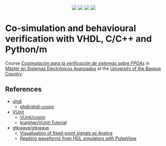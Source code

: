 <p align="center">
  <a title="umarcor.github.io/SIEAV" href="https://umarcor.github.io/SIEAV"><img src="https://img.shields.io/website.svg?label=umarcor.github.io%2FSIEAV&longCache=true&style=flat-square&url=http%3A%2F%2Fumarcor.github.io%2FSIEAV%2Findex.html&logo=Asciidoctor&logoColor=fff"></a><!--
  -->
  <a title="GitHub Actions workflow 'Doc'" href="https://github.com/umarcor/SIEAV/actions?query=workflow%3ADoc"><img src="https://img.shields.io/github/workflow/status/umarcor/SIEAV/Doc/main?longCache=true&style=flat-square&label=Doc&logo=GitHub%20Actions&logoColor=fff"></a><!--
  -->
  <a title="GitHub Actions workflow 'Test'" href="https://github.com/umarcor/SIEAV/actions?query=workflow%3ATest"><img src="https://img.shields.io/github/workflow/status/umarcor/SIEAV/Test/main?longCache=true&style=flat-square&label=Test&logo=GitHub%20Actions&logoColor=fff"></a><!--
  -->
  <a title="Open ready-to-use Gitpod workspace" href="https://gitpod.io/#https://github.com/umarcor/msea"><img src="https://img.shields.io/badge/Gitpod-workspace-ff8e08?longCache=true&style=flat-square&logo=gitpod"></a><!--
  -->
</p>

# Co-simulation and behavioural verification with VHDL, C/C++ and Python/m

Course *[Cosimulación para la verificación de sistemas sobre FPGAs](https://www.ehu.eus/es/web/master/master-sistemas-electronicos-avanzados/materia?p_anyo_ofd=20190&p_anyo_pop=20170&p_cod_centro=345&p_cod_materia=9117&p_cod_asignatura=504738&p_tipo_asignatura=1)* in [Máster en Sistemas Electrónicos Avanzados](https://www.ehu.eus/es/web/master/master-sistemas-electronicos-avanzados) at the [University of the Basque Country](https://www.ehu.eus/en/).

## References

- [ghdl](https://github.com/ghdl)
  - [ghdl/ghdl-cosim](https://github.com/ghdl/ghdl-cosim)
- [VUnit](https://github.com/VUnit)
  - [VUnit/cosim](https://github.com/VUnit/cosim)
  - [kraigher/VUnit-Tutorial](https://github.com/kraigher/VUnit-Tutorial)
- [gtkwave/gtkwave](https://github.com/gtkwave/gtkwave)
  - [Visualisation of fixed-point signals as Analog](https://github.com/gtkwave/gtkwave/issues/9)
  - [Reading waveforms from HDL simulators with PulseView](https://umarcor.github.io/osvb/notebook/sigrok)
